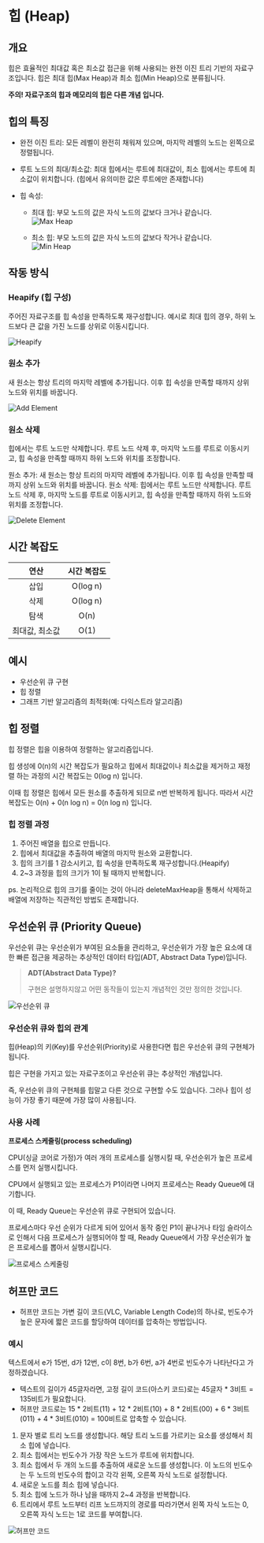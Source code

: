 # 힙 (Heap)

## 개요

힙은 효율적인 최대값 혹은 최소값 접근을 위해 사용되는 완전 이진 트리 기반의 자료구조입니다. 
힙은 최대 힙(Max Heap)과 최소 힙(Min Heap)으로 분류됩니다.

**주의! 자료구조의 힙과 메모리의 힙은 다른 개념 입니다.**

## 힙의 특징

- 완전 이진 트리: 모든 레벨이 완전히 채워져 있으며, 마지막 레벨의 노드는 왼쪽으로 정렬됩니다.

- 루트 노드의 최대/최소값: 최대 힙에서는 루트에 최대값이, 최소 힙에서는 루트에 최소값이 위치합니다. (힙에서 유의미한 값은 루트에만 존재합니다)

- 힙 속성:
  - 최대 힙: 부모 노드의 값은 자식 노드의 값보다 크거나 같습니다.  
  ![Max Heap](image/max_heap.png)

  - 최소 힙: 부모 노드의 값은 자식 노드의 값보다 작거나 같습니다.  
  ![Min Heap](image/min_heap.png)

## 작동 방식

### Heapify (힙 구성)

주어진 자료구조를 힙 속성을 만족하도록 재구성합니다. 예시로 최대 힙의 경우, 하위 노드보다 큰 값을 가진 노드를 상위로 이동시킵니다.

![Heapify](image/heapify.png)

### 원소 추가

새 원소는 항상 트리의 마지막 레벨에 추가됩니다. 이후 힙 속성을 만족할 때까지 상위 노드와 위치를 바꿉니다.

![Add Element](image/add_element.png)

### 원소 삭제

힙에서는 루트 노드만 삭제합니다. 루트 노드 삭제 후, 마지막 노드를 루트로 이동시키고, 힙 속성을 만족할 때까지 하위 노드와 위치를 조정합니다.

원소 추가: 새 원소는 항상 트리의 마지막 레벨에 추가됩니다. 이후 힙 속성을 만족할 때까지 상위 노드와 위치를 바꿉니다.
원소 삭제: 힙에서는 루트 노드만 삭제합니다. 루트 노드 삭제 후, 마지막 노드를 루트로 이동시키고, 힙 속성을 만족할 때까지 하위 노드와 위치를 조정합니다.

![Delete Element](image/delete_element.png)

## 시간 복잡도

| 연산 | 시간 복잡도 |
| :--: | :--------: |
| 삽입 |  O(log n)  |
| 삭제 |  O(log n)  |
| 탐색 |    O(n)    |
|최대값, 최소값 | O(1) |

## 예시

- 우선순위 큐 구현
- 힙 정렬
- 그래프 기반 알고리즘의 최적화(예: 다익스트라 알고리즘)

## 힙 정렬

힙 정렬은 힙을 이용하여 정렬하는 알고리즘입니다. 

힙 생성에 0(n)의 시간 복잡도가 필요하고 힙에서 최대값이나 최소값을 제거하고 재정렬 하는 과정의 시간 복잡도는 0(log n) 입니다.

이때 힙 정렬은 힙에서 모든 원소를 추출하게 되므로 n번 반복하게 됩니다. 따라서 시간 복잡도는 0(n) + 0(n log n) = 0(n log n) 입니다.

### 힙 정렬 과정

1. 주어진 배열을 힙으로 만듭니다.
2. 힙에서 최대값을 추출하여 배열의 마지막 원소와 교환합니다.
3. 힙의 크기를 1 감소시키고, 힙 속성을 만족하도록 재구성합니다.(Heapify)
4. 2~3 과정을 힙의 크기가 1이 될 때까지 반복합니다.

ps. 논리적으로 힙의 크기를 줄이는 것이 아니라 deleteMaxHeap을 통해서 삭제하고 배열에 저장하는 직관적인 방법도 존재합니다.

## 우선순위 큐 (Priority Queue)

우선순위 큐는 우선순위가 부여된 요소들을 관리하고, 우선순위가 가장 높은 요소에 대한 빠른 접근을 제공하는 추상적인 데이터 타입(ADT, Abstract Data Type)입니다.

> **ADT(Abstract Data Type)?**
> 
> 구현은 설명하지않고 어떤 동작들이 있는지 개념적인 것만 정의한 것입니다.

![우선순위 큐](image/priority_queue.png)

### 우선순위 큐와 힙의 관계

힙(Heap)의 키(Key)를 우선순위(Priority)로 사용한다면 힙은 우선순위 큐의 구현체가 됩니다. 

힙은 구현을 가지고 있는 자료구조이고 우선순위 큐는 추상적인 개념입니다. 

즉, 우선순위 큐의 구현체를 힙말고 다른 것으로 구현할 수도 있습니다. 그러나 힙이 성능이 가장 좋기 때문에 가장 많이 사용됩니다.

### 사용 사례

**프로세스 스케줄링(process scheduling)**

CPU(싱글 코어로 가정)가 여러 개의 프로세스를 실행시킬 때, 우선순위가 높은 프로세스를 먼저 실행시킵니다. 

CPU에서 실행되고 있는 프로세스가 P1이라면 나머지 프로세스는 Ready Queue에 대기합니다.

이 때, Ready Queue는 우선순위 큐로 구현되어 있습니다.

프로세스마다 우선 순위가 다르게 되어 있어서 동작 중인 P1이 끝나거나 타임 슬라이스로 인해서 다음 프로세스가 실행되어야 할 때, Ready Queue에서 가장 우선순위가 높은 프로세스를 뽑아서 실행시킵니다.

![프로세스 스케줄링](image/process_scheduling.png)

## 허프만 코드

- 허프만 코드는 가변 길이 코드(VLC, Variable Length Code)의 하나로, 빈도수가 높은 문자에 짧은 코드를 할당하여 데이터를 압축하는 방법입니다.

### 예시

텍스트에서 e가 15번, d가 12번, c이 8번, b가 6번, a가 4번로 빈도수가 나타난다고 가정하겠습니다.

- 텍스트의 길이가 45글자라면, 고정 길이 코드(아스키 코드)로는 45글자 * 3비트 = 135비트가 필요합니다.
- 허프만 코드로는 15 * 2비트(11) + 12 * 2비트(10) + 8 * 2비트(00) + 6 * 3비트(011) + 4 * 3비트(010) = 100비트로 압축할 수 있습니다.

1. 문자 별로 트리 노드를 생성합니다. 해당 트리 노드를 가르키는 요소를 생성해서 최소 힙에 넣습니다.
2. 최소 힙에서는 빈도수가 가장 작은 노드가 루트에 위치합니다.
3. 최소 힙에서 두 개의 노드를 추출하여 새로운 노드를 생성합니다. 이 노드의 빈도수는 두 노드의 빈도수의 합이고 각각 왼쪽, 오른쪽 자식 노드로 설정합니다.
4. 새로운 노드를 최소 힙에 넣습니다.
5. 최소 힙에 노드가 하나 남을 때까지 2~4 과정을 반복합니다.
6. 트리에서 루트 노드부터 리프 노드까지의 경로를 따라가면서 왼쪽 자식 노드는 0, 오른쪽 자식 노드는 1로 코드를 부여합니다.

![허프만 코드](image/huffman_code.png)
